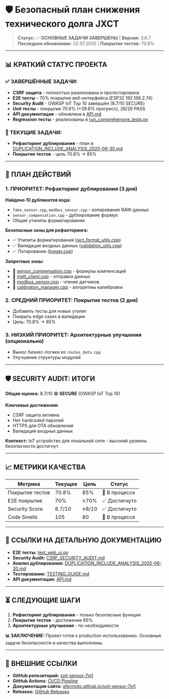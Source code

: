 # 🛡️ Безопасный план снижения технического долга JXCT

> **Статус:** ✅ **ОСНОВНЫЕ ЗАДАЧИ ЗАВЕРШЕНЫ** | **Версия:** 3.6.7
> **Последнее обновление:** 02.07.2025 | **Покрытие тестов:** 70.8%

---

## 📊 **КРАТКИЙ СТАТУС ПРОЕКТА**

### ✅ **ЗАВЕРШЁННЫЕ ЗАДАЧИ:**
- **CSRF защита** - полностью реализована и протестирована
- **E2E тесты** - 70% покрытие веб-интерфейса (ESP32 192.168.2.74)
- **Security Audit** - OWASP IoT Top 10 завершён (8.7/10 SECURE)
- **Unit тесты** - покрытие 70.8% (+39.8% прогресс), 26/26 PASS
- **API документация** - обновлена в [API.md](../manuals/API.md)
- **Regression тесты** - реализованы в [run_comprehensive_tests.py](../../scripts/run_comprehensive_tests.py)

### 🔄 **ТЕКУЩИЕ ЗАДАЧИ:**
- **Рефакторинг дублирования** - план в [DUPLICATION_INCLUDE_ANALYSIS_2025-06-30.md](DUPLICATION_INCLUDE_ANALYSIS_2025-06-30.md)
- **Покрытие тестов** - цель 70.8% → 85%

---

## 🎯 **ПЛАН ДЕЙСТВИЙ**

### **1. ПРИОРИТЕТ: Рефакторинг дублирования (3 дня)**

**Найдено 10 дубликатов кода:**
- `fake_sensor.cpp`, `modbus_sensor.cpp` - копирование RAW-данных
- `sensor_compensation.cpp` - дублирование формул
- Общие утилиты форматирования

**Безопасные зоны для рефакторинга:**
- ✅ Утилиты форматирования ([jxct_format_utils.cpp](../../src/jxct_format_utils.cpp))
- ✅ Валидация входных данных ([validation_utils.cpp](../../src/validation_utils.cpp))
- ✅ Логирование ([logger.cpp](../../src/logger.cpp))

**Запретные зоны:**
- 🚫 [sensor_compensation.cpp](../../src/sensor_compensation.cpp) - формулы компенсаций
- 🚫 [mqtt_client.cpp](../../src/mqtt_client.cpp) - отправка данных
- 🚫 [modbus_sensor.cpp](../../src/modbus_sensor.cpp) - чтение датчиков
- 🚫 [calibration_manager.cpp](../../src/calibration_manager.cpp) - алгоритмы калибровки

### **2. СРЕДНИЙ ПРИОРИТЕТ: Покрытие тестов (2 дня)**
- Добавить тесты для новых утилит
- Покрыть edge cases в валидации
- Цель: 70.8% → 85%

### **3. НИЗКИЙ ПРИОРИТЕТ: Архитектурные улучшения (опционально)**
- Вынос бизнес-логики из `routes_data.cpp`
- Улучшение структуры модулей

---

## 🛡️ **SECURITY AUDIT: ИТОГИ**

**Общая оценка:** 8.7/10 🟢 **SECURE** (OWASP IoT Top 10)

**Ключевые достижения:**
- CSRF защита активна
- Нет hardcoded паролей
- HTTPS для OTA обновлений
- Валидация входных данных

**Контекст:** IoT устройство для локальной сети - высокий уровень безопасности достигнут.

---

## 📈 **МЕТРИКИ КАЧЕСТВА**

| Метрика | Текущее | Цель | Статус |
|---------|---------|------|--------|
| Покрытие тестов | 70.8% | 85% | 🔄 В процессе |
| E2E покрытие | 70% | ≥70% | ✅ Достигнуто |
| Security Score | 8.7/10 | ≥8/10 | ✅ Достигнуто |
| Code Smells | 105 | 80 | 🔄 В процессе |

---

## 🔗 **ССЫЛКИ НА ДЕТАЛЬНУЮ ДОКУМЕНТАЦИЮ**

- **E2E тесты:** [test_web_ui.py](../../test/e2e/test_web_ui.py)
- **Security Audit:** [CSRF_SECURITY_AUDIT.md](../CSRF_SECURITY_AUDIT.md)
- **Анализ дублирования:** [DUPLICATION_INCLUDE_ANALYSIS_2025-06-30.md](DUPLICATION_INCLUDE_ANALYSIS_2025-06-30.md)
- **Тестирование:** [TESTING_GUIDE.md](../TESTING_GUIDE.md)
- **API документация:** [API.md](../manuals/API.md)

---

## ⏳ **СЛЕДУЮЩИЕ ШАГИ**

1. **Рефакторинг дублирования** - только безопасные функции
2. **Покрытие тестов** - достижение 85%
3. **Архитектурные улучшения** - по необходимости

**📊 ЗАКЛЮЧЕНИЕ:** Проект готов к production использованию. Основные задачи безопасности и качества выполнены.

---

## 🔗 **ВНЕШНИЕ ССЫЛКИ**

- **GitHub репозиторий:** [soil-sensor-7in1](https://github.com/Gfermoto/soil-sensor-7in1)
- **GitHub Actions:** [CI/CD Pipeline](https://github.com/Gfermoto/soil-sensor-7in1/actions)
- **Документация сайта:** [gfermoto.github.io/soil-sensor-7in1](https://gfermoto.github.io/soil-sensor-7in1/)
- **Releases:** [GitHub Releases](https://github.com/Gfermoto/soil-sensor-7in1/releases)
